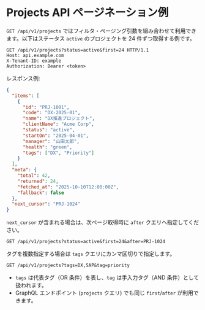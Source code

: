 # Projects API ページネーション例

`GET /api/v1/projects` ではフィルタ・ページング引数を組み合わせて利用できます。以下はステータス `active` のプロジェクトを 24 件ずつ取得する例です。

```http
GET /api/v1/projects?status=active&first=24 HTTP/1.1
Host: api.example.com
X-Tenant-ID: example
Authorization: Bearer <token>
```

レスポンス例:

```json
{
  "items": [
    {
      "id": "PRJ-1001",
      "code": "DX-2025-01",
      "name": "DX推進プロジェクト",
      "clientName": "Acme Corp",
      "status": "active",
      "startOn": "2025-04-01",
      "manager": "山田太郎",
      "health": "green",
      "tags": ["DX", "Priority"]
    }
  ],
  "meta": {
    "total": 42,
    "returned": 24,
    "fetched_at": "2025-10-10T12:00:00Z",
    "fallback": false
  },
  "next_cursor": "PRJ-1024"
}
```

`next_cursor` が含まれる場合は、次ページ取得時に `after` クエリへ指定してください。

```http
GET /api/v1/projects?status=active&first=24&after=PRJ-1024
```

タグを複数指定する場合は `tags` クエリにカンマ区切りで指定します。

```http
GET /api/v1/projects?tags=DX,SAP&tag=priority
```

- `tags` は代表タグ（OR 条件）を表し、`tag` は手入力タグ（AND 条件）として扱われます。
- GraphQL エンドポイント (`projects` クエリ) でも同じ `first`/`after` が利用できます。
